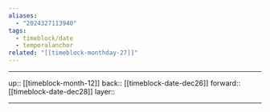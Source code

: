 ```yaml
---
aliases:
  - "2024327113940"
tags:
  - timeblock/date
  - temporalanchor
related: "[[timeblock-monthday-27]]"
---
```




***

up:: [[timeblock-month-12]]
back:: [[timeblock-date-dec26]]
forward:: [[timeblock-date-dec28]]
layer:: 

***

